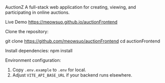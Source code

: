 AuctionZ
A full-stack web application for creating, viewing, and participating in online auctions.

Live Demo
https://meowsuo.github.io/auctionFrontend

Clone the repository:

git clone https://github.com/meowsuo/auctionFrontend
cd auctionFrontend

Install dependencies:
npm install

Environment configuration:
1. Copy `.env.example` to `.env` for local.
2. Adjust `VITE_API_BASE_URL` if your backend runs elsewhere.